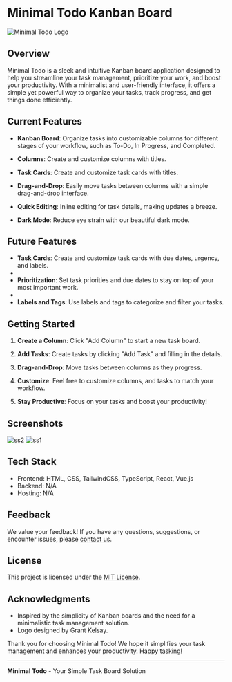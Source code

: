 # Minimal Todo Kanban Board

![Minimal Todo Logo](logo.png)

## Overview

Minimal Todo is a sleek and intuitive Kanban board application designed to help you streamline your task management, prioritize your work, and boost your productivity. With a minimalist and user-friendly interface, it offers a simple yet powerful way to organize your tasks, track progress, and get things done efficiently.

## Current Features

- **Kanban Board**: Organize tasks into customizable columns for different stages of your workflow, such as To-Do, In Progress, and Completed.

- **Columns**: Create and customize columns with titles.

- **Task Cards**: Create and customize task cards with titles.

- **Drag-and-Drop**: Easily move tasks between columns with a simple drag-and-drop interface.

- **Quick Editing**: Inline editing for task details, making updates a breeze.

- **Dark Mode**: Reduce eye strain with our beautiful dark mode.

## Future Features

- **Task Cards**: Create and customize task cards with due dates, urgency, and labels.
- 
- **Prioritization**: Set task priorities and due dates to stay on top of your most important work.
- 
- **Labels and Tags**: Use labels and tags to categorize and filter your tasks.

## Getting Started

1. **Create a Column**: Click "Add Column" to start a new task board.

2. **Add Tasks**: Create tasks by clicking "Add Task" and filling in the details.

3. **Drag-and-Drop**: Move tasks between columns as they progress.

4. **Customize**: Feel free to customize columns, and tasks to match your workflow.

5. **Stay Productive**: Focus on your tasks and boost your productivity!

## Screenshots

![ss2](https://github.com/grantkelsay/Minimal-ToDo-App/assets/62901403/c252dcb3-a6e1-4e59-9cb5-0013220f50a2)
![ss1](https://github.com/grantkelsay/Minimal-ToDo-App/assets/62901403/ebe54e8f-6921-4aae-aa12-8c36f7de11e2)

## Tech Stack

- Frontend: HTML, CSS, TailwindCSS, TypeScript, React, Vue.js
- Backend: N/A
- Hosting: N/A

## Feedback

We value your feedback! If you have any questions, suggestions, or encounter issues, please [contact us](mailto:gkelsay@asu.edu).

## License

This project is licensed under the [MIT License](LICENSE.md).

## Acknowledgments

- Inspired by the simplicity of Kanban boards and the need for a minimalistic task management solution.
- Logo designed by Grant Kelsay.

Thank you for choosing Minimal Todo! We hope it simplifies your task management and enhances your productivity. Happy tasking!

---

**Minimal Todo** - Your Simple Task Board Solution
